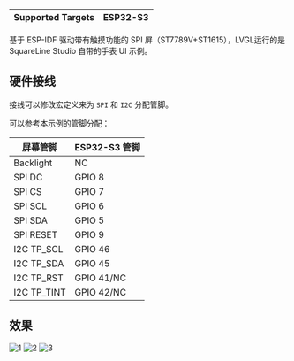 | Supported Targets | ESP32-S3 |
| ----------------- | -------- |

基于 ESP-IDF 驱动带有触摸功能的 SPI 屏（ST7789V+ST1615），LVGL运行的是SquareLine Studio 自带的手表 UI 示例。

## 硬件接线

接线可以修改宏定义来为 ``SPI`` 和 ``I2C`` 分配管脚。

可以参考本示例的管脚分配：

|屏幕管脚 | ESP32-S3 管脚 |
|-----|-------------|
|Backlight| NC          |
|SPI DC| GPIO 8      |
|SPI CS| GPIO 7      |
|SPI SCL| GPIO 6      |
|SPI SDA| GPIO 5      |
| SPI RESET| GPIO 9      |
|I2C TP_SCL| GPIO 46     |
|I2C TP_SDA| GPIO 45     |
|I2C TP_RST| GPIO 41/NC  |
|I2C TP_TINT| GPIO 42/NC  |

## 效果
![1](https://github.com/wx-dev/esp32-lcd-touch-st1615/assets/81051506/f979081b-f0bc-42d3-8f35-e6d5634b0104)
![2](https://github.com/wx-dev/esp32-lcd-touch-st1615/assets/81051506/92c7141b-04ec-4dbe-acd6-11b4db641328)
![3](https://github.com/wx-dev/esp32-lcd-touch-st1615/assets/81051506/9a871871-470a-4f23-a3a8-5018f35ea9d6)
